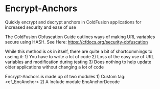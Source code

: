 # Encrypt-Anchors
Quickly encrypt and decrypt anchors in ColdFusion applications for increased security and ease of use

The ColdFusion Obfuscation Guide outlines ways of making URL variables secure using HASH. 
See Here: https://cfdocs.org/security-obfuscation

While this method is ok in itself, there are quite a bit of shortcommings to useing it:
     1) You have to write a lot of code
     2) Loss of the easy use of URL variables and modification during testing
     3) Does nothing to help update older applications without changing a lot of code

Encrypt-Anchors is made up of two modules
    1) Custom tag: <cf_EncAnchor>
    2) A Include module EncAnchorDecode


















